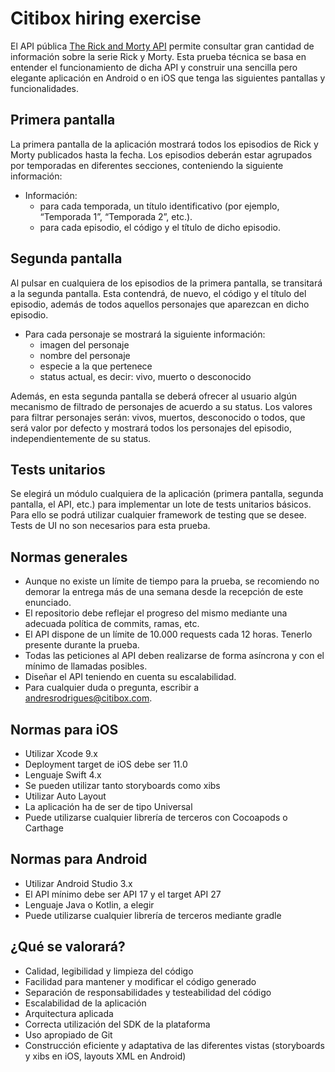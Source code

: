 Citibox hiring exercise
====================================

El API pública [The Rick and Morty API](https://rickandmortyapi.com/) permite consultar gran cantidad de información sobre la serie Rick y Morty.
Esta prueba técnica se basa en entender el funcionamiento de dicha API y construir una sencilla pero elegante aplicación en Android o en iOS que tenga las siguientes pantallas y funcionalidades.

## Primera pantalla

La primera pantalla de la aplicación mostrará todos los episodios de Rick y Morty publicados hasta la fecha.
Los episodios deberán estar agrupados por temporadas en diferentes secciones, conteniendo la siguiente información:

 - Información:
    - para cada temporada, un título identificativo (por ejemplo, “Temporada 1”, “Temporada 2”, etc.).
    - para cada episodio, el código y el título de dicho episodio.

## Segunda pantalla

Al pulsar en cualquiera de los episodios de la primera pantalla, se transitará a la segunda pantalla.
Esta contendrá, de nuevo, el código y el título del episodio, además de todos aquellos personajes que aparezcan en dicho episodio.

- Para cada personaje se mostrará la siguiente información:
	- imagen del personaje
	- nombre del personaje
	- especie a la que pertenece
	- status actual, es decir: vivo, muerto o desconocido

Además, en esta segunda pantalla se deberá ofrecer al usuario algún mecanismo de  filtrado de personajes de acuerdo a su status.
Los valores para filtrar personajes serán: vivos, muertos, desconocido o todos, que será valor por defecto y mostrará todos los personajes del episodio, independientemente de su status.

## Tests unitarios

Se elegirá un módulo cualquiera de la aplicación (primera pantalla, segunda pantalla, el API, etc.) para implementar un lote de tests unitarios básicos.
Para ello se podrá utilizar cualquier framework de testing que se desee. Tests de UI no son necesarios para esta prueba.


## Normas generales

- Aunque no existe un límite de tiempo para la prueba, se recomiendo no demorar la entrega más de una semana desde la recepción de este enunciado.
- El repositorio debe reflejar el progreso del mismo mediante una adecuada política de commits, ramas, etc.
- El API dispone de un límite de 10.000 requests cada 12 horas. Tenerlo presente durante la prueba.
- Todas las peticiones al API deben realizarse de forma asíncrona y con el mínimo de llamadas posibles.
- Diseñar el API teniendo en cuenta su escalabilidad.
- Para cualquier duda o pregunta, escribir a andresrodrigues@citibox.com.


## Normas para iOS

- Utilizar Xcode 9.x
- Deployment target de iOS debe ser 11.0
- Lenguaje Swift 4.x
- Se pueden utilizar tanto storyboards como xibs
- Utilizar Auto Layout
- La aplicación ha de ser de tipo Universal
- Puede utilizarse cualquier librería de terceros con Cocoapods o Carthage


## Normas para Android

- Utilizar Android Studio 3.x
- El API mínimo debe ser API 17 y el target API 27
- Lenguaje Java o Kotlin, a elegir
- Puede utilizarse cualquier librería de terceros mediante gradle


## ¿Qué se valorará?

- Calidad, legibilidad y limpieza del código
- Facilidad para mantener y modificar el código generado
- Separación de responsabilidades y testeabilidad del código
- Escalabilidad de la aplicación
- Arquitectura aplicada
- Correcta utilización del SDK de la plataforma
- Uso apropiado de Git
- Construcción eficiente y adaptativa de las diferentes vistas (storyboards y xibs en iOS, layouts XML en Android)
